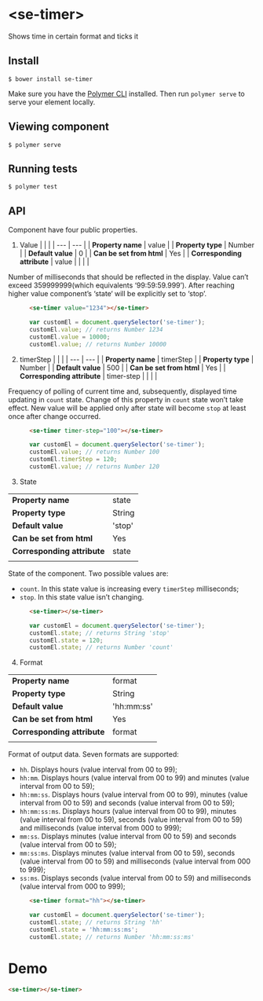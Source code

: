 # \<se-timer\>

Shows time in certain format and ticks it

## Install
```
$ bower install se-timer
```
Make sure you have the [Polymer CLI](https://www.npmjs.com/package/polymer-cli) installed. Then run `polymer serve` to serve your element locally.

## Viewing component

```
$ polymer serve
```

## Running tests

```
$ polymer test
```
## API
Component have four public properties.
1. Value
|                             |         |
| ---                         | ---     |
| **Property name**           | value   |
| **Property type**           | Number  |
| **Default value**           | 0       |
| **Can be set from html**    | Yes     |
| **Corresponding attribute** | value   |
|                             |         |

Number of milliseconds that should be reflected in the display. Value can’t exceed 359999999(which equivalents ‘99:59:59.999’). After reaching higher value component’s ‘state‘ will be explicitly set to ‘stop’.
```html
      <se-timer value="1234"></se-timer>
```
```javascript
      var customEl = document.querySelector('se-timer');
      customEl.value; // returns Number 1234
      customEl.value = 10000;
      customEl.value; // returns Number 10000
 ```
2. timerStep
|                             |            |
| ---                         | ---        |
| **Property name**           | timerStep  |
| **Property type**           | Number     |
| **Default value**           | 500        |
| **Can be set from html**    | Yes        |
| **Corresponding attribute** | timer-step |
|                             |            |

Frequency of polling of current time and, subsequently, displayed time updating  in `count` state. Change of this property in `count` state won’t take effect. New value will be applied only after state will become `stop` at least once after change occurred. 

```html
      <se-timer timer-step="100"></se-timer>
```
```javascript
      var customEl = document.querySelector('se-timer');
      customEl.value; // returns Number 100
      customEl.timerStep = 120;
      customEl.value; // returns Number 120
 ```
3. State

|                             |            |
| ---                         | ---        |
| **Property name**           | state      |
| **Property type**           | String     |
| **Default value**           | 'stop'     |
| **Can be set from html**    | Yes        |
| **Corresponding attribute** | state      |
|                             |            |

State of the component. Two possible values are:
 - `count`. In this state value is increasing every `timerStep` milliseconds;
 - `stop`. In this state value isn’t changing.

```html
      <se-timer></se-timer>
```
```javascript
      var customEl = document.querySelector('se-timer');
      customEl.state; // returns String 'stop'
      customEl.state = 120;
      customEl.state; // returns Number 'count'
 ```
4. Format

|                             |            |
| ---                         | ---        |
| **Property name**           | format     |
| **Property type**           | String     |
| **Default value**           | 'hh:mm:ss' |
| **Can be set from html**    | Yes        |
| **Corresponding attribute** | format     |
|                             |            |

Format of output data. Seven formats are supported:
 - `hh`. Displays hours (value interval from 00 to 99);
 - `hh:mm`. Displays hours (value interval from 00 to 99) and minutes (value interval from 00 to 59);
 - `hh:mm:ss`. Displays hours (value interval from 00 to 99), minutes (value interval from 00 to 59) and seconds (value interval from 00 to 59);
 - `hh:mm:ss:ms`. Displays hours (value interval from 00 to 99), minutes (value interval from 00 to 59), seconds (value interval from 00 to 59) and milliseconds (value interval from 000 to 999);
 - `mm:ss`. Displays  minutes (value interval from 00 to 59) and seconds (value interval from 00 to 59);
 - `mm:ss:ms`. Displays  minutes (value interval from 00 to 59), seconds (value interval from 00 to 59) and milliseconds (value interval from 000 to 999);
 - `ss:ms`. Displays seconds (value interval from 00 to 59) and milliseconds (value interval from 000 to 999);

```html
      <se-timer format="hh"></se-timer>
```
```javascript
      var customEl = document.querySelector('se-timer');
      customEl.state; // returns String 'hh'
      customEl.state = 'hh:mm:ss:ms';
      customEl.state; // returns Number 'hh:mm:ss:ms'
 ```
# Demo

 <!--
```
<custom-element-demo>
  <template>
    <script src="../webcomponentsjs/webcomponents-lite.js"></script>
    <link rel="import" href="se-timer.html">
    <next-code-block></next-code-block>
  </template>
</custom-element-demo>
```
-->
```html
<se-timer></se-timer>
```
